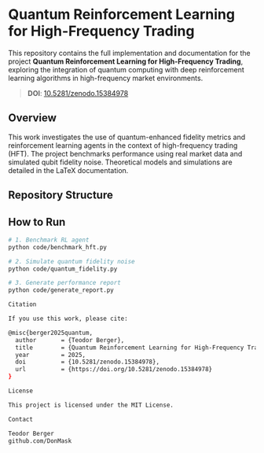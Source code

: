 # Quantum Reinforcement Learning for High-Frequency Trading

This repository contains the full implementation and documentation for the project **Quantum Reinforcement Learning for High-Frequency Trading**, exploring the integration of quantum computing with deep reinforcement learning algorithms in high-frequency market environments.

> **DOI**: [10.5281/zenodo.15384978](https://doi.org/10.5281/zenodo.15384978)

## Overview

This work investigates the use of quantum-enhanced fidelity metrics and reinforcement learning agents in the context of high-frequency trading (HFT). The project benchmarks performance using real market data and simulated qubit fidelity noise. Theoretical models and simulations are detailed in the LaTeX documentation.

## Repository Structure

## How to Run

```bash
# 1. Benchmark RL agent
python code/benchmark_hft.py

# 2. Simulate quantum fidelity noise
python code/quantum_fidelity.py

# 3. Generate performance report
python code/generate_report.py

Citation

If you use this work, please cite:

@misc{berger2025quantum,
  author       = {Teodor Berger},
  title        = {Quantum Reinforcement Learning for High-Frequency Trading},
  year         = 2025,
  doi          = {10.5281/zenodo.15384978},
  url          = {https://doi.org/10.5281/zenodo.15384978}
}

License

This project is licensed under the MIT License.

Contact

Teodor Berger
github.com/DonMask
